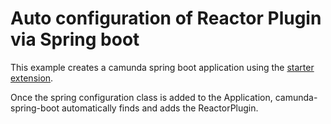 # Auto configuration of Reactor Plugin via Spring boot

This example creates a camunda spring boot application using the [starter extension](https://github.com/camunda/camunda-bpm-spring-boot-starter).

Once the spring configuration class is added to the Application, camunda-spring-boot automatically finds and adds the ReactorPlugin.
